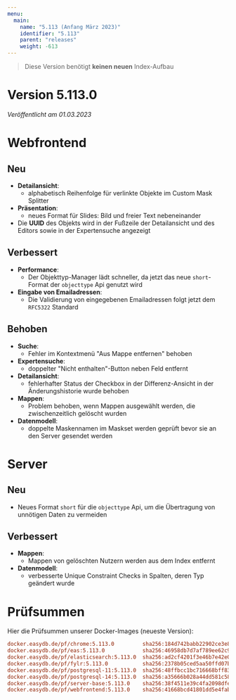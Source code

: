 ```yaml
---
menu:
  main:
    name: "5.113 (Anfang März 2023)"
    identifier: "5.113"
    parent: "releases"
    weight: -613
---
```



> Diese Version benötigt **keinen neuen** Index-Aufbau


# Version 5.113.0

*Veröffentlicht am 01.03.2023*

# Webfrontend

## Neu

* **Detailansicht**:
  * alphabetisch Reihenfolge für verlinkte Objekte im Custom Mask Splitter
* **Präsentation**:
  * neues Format für Slides: Bild und freier Text nebeneinander
* Die **UUID** des Objekts wird in der Fußzeile der Detailansicht und des Editors sowie in der Expertensuche angezeigt

## Verbessert

* **Performance**:
  * Der Objekttyp-Manager lädt schneller, da jetzt das neue `short`-Format der `objecttype` Api genutzt wird
* **Eingabe von Emailadressen**:
  * Die Validierung von eingegebenen Emailadressen folgt jetzt dem `RFC5322` Standard

## Behoben

* **Suche**:
  * Fehler im Kontextmenü "Aus Mappe entfernen" behoben
* **Expertensuche**:
  * doppelter "Nicht enthalten"-Button neben Feld entfernt
* **Detailansicht**:
  * fehlerhafter Status der Checkbox in der Differenz-Ansicht in der Änderungshistorie wurde behoben
* **Mappen**:
  * Problem behoben, wenn Mappen ausgewählt werden, die zwischenzeitlich gelöscht wurden
* **Datenmodell**:
  * doppelte Maskennamen im Maskset werden geprüft bevor sie an den Server gesendet werden

# Server

## Neu

* Neues Format `short` für die `objecttype` Api, um die Übertragung von unnötigen Daten zu vermeiden

## Verbessert

* **Mappen**:
  * Mappen von gelöschten Nutzern werden aus dem Index entfernt
* **Datenmodell**:
  * verbesserte Unique Constraint Checks in Spalten, deren Typ geändert wurde

# Prüfsummen

Hier die Prüfsummen unserer Docker-Images (neueste Version):

```ini
docker.easydb.de/pf/chrome:5.113.0         sha256:184d742babb22902ce3e8db124d04e99f7f20bfe1a752407617293e32a18685d
docker.easydb.de/pf/eas:5.113.0            sha256:46958db7d7af789ee62c9ba535af4e80bae450f29c0eddb8ab5ba161d4f55fa6
docker.easydb.de/pf/elasticsearch:5.113.0  sha256:ad2cf4201f3e46b7e42e0704f9f6382b3a0a45e69eaf8118f3c36d921938b890
docker.easydb.de/pf/fylr:5.113.0           sha256:2378b05ced5aa50ffd07b73b883c265e1f1510d80d3ad91f44a3351da35e5edf
docker.easydb.de/pf/postgresql-11:5.113.0  sha256:48ffbcc1bc716668bff83606434392fb5590406fcd33c643da2e496ee7d4af6d
docker.easydb.de/pf/postgresql-14:5.113.0  sha256:a35666b028a44dd581c582cf3fa5d563b165c5af053a0936e658ee98477ce64e
docker.easydb.de/pf/server-base:5.113.0    sha256:38f4511e39c4fa2098dfe51acc43cde2c13d01ed4465b344a80be65964885735
docker.easydb.de/pf/webfrontend:5.113.0    sha256:41668bcd41801dd5e4fab942f436917e54e3b5ae5efc5a41bc18688eda28ef39
```
